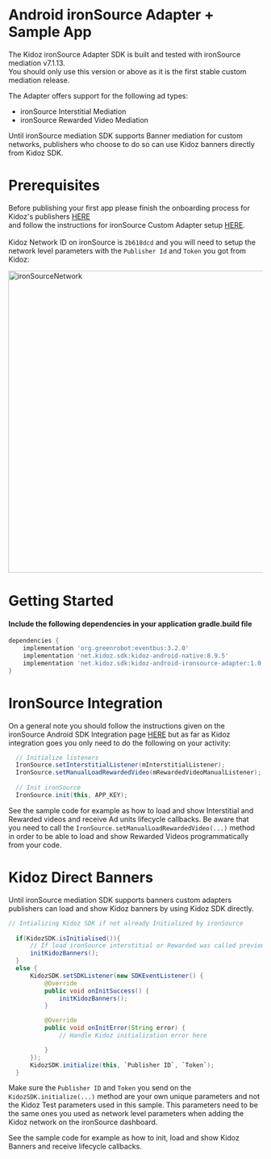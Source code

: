 # Android ironSource Adapter + Sample App

The Kidoz ironSource Adapter SDK is built and tested with ironSource mediation v7.1.13.<BR>
You should only use this version or above as it is the first stable custom mediation release. <BR>

The Adapter offers support for the following ad types:

+ ironSource Interstitial Mediation 
+ ironSource Rewarded Video Mediation 
  
Until ironSource mediation SDK supports Banner mediation for custom networks, publishers who choose to do so can use Kidoz banners directly
from Kidoz SDK.<BR>
  
Prerequisites
=================================
  
Before publishing your first app please finish the onboarding process for Kidoz's publishers [HERE](http://accounts.kidoz.net/publishers/register?utm_source=&utm_content=&utm_campaign=&utm_medium=)  
and follow the instructions for ironSource Custom Adapter setup [HERE](https://developers.is.com/ironsource-mobile/general/custom-adapter-setup/).<BR><BR>
Kidoz Network ID on ironSource is `2b618dcd` and you will need to setup the network level parameters with the `Publisher Id` and `Token` you got from Kidoz:  
  
  <img width="598" alt="ironSourceNetwork" src="https://user-images.githubusercontent.com/86282008/149078934-107106f0-a526-45bc-9c93-8ca53d5bf3cc.png">

Getting Started
=================================

#### Include the following dependencies in your application gradle.build file
```groovy
dependencies {
    implementation 'org.greenrobot:eventbus:3.2.0'
    implementation 'net.kidoz.sdk:kidoz-android-native:8.9.5'
    implementation 'net.kidoz.sdk:kidoz-android-ironsource-adapter:1.0.0'
}
``` 

IronSource Integration
=================================
  
On a general note you should follow the instructions given on the ironSource Android SDK Integration page [HERE](https://developers.is.com/ironsource-mobile/android/android-sdk/) but as far as Kidoz integration goes you only need to do the following on your activity:
  
```java
  // Initialize listeners
  IronSource.setInterstitialListener(mInterstitialListener);
  IronSource.setManualLoadRewardedVideo(mRewardedVideoManualListener);
  
  // Init ironSource
  IronSource.init(this, APP_KEY);
```
See the sample code for example as how to load and show Interstitial and Rewarded videos and receive Ad units lifecycle callbacks.
Be aware that you need to call the `IronSource.setManualLoadRewardedVideo(...)` method in order to be able to load and show Rewarded Videos programmatically from your code.
  
Kidoz Direct Banners
=================================
  
Until ironSource mediation SDK supports banners custom adapters publishers can load and show Kidoz banners by using Kidoz SDK directly.

```java
// Intializing Kidoz SDK if not already Initialized by ironSource
  
  if(KidozSDK.isInitialised()){
      // If load ironSource interstitial or Rewarded was called previously Kidoz SDK should be already initialized
      initKidozBanners();
  }
  else {
      KidozSDK.setSDKListener(new SDKEventListener() {
          @Override
          public void onInitSuccess() {
              initKidozBanners();
          }

          @Override
          public void onInitError(String error) {
              // Handle Kidoz initialization error here

          }
      });
      KidozSDK.initialize(this, `Publisher ID`, `Token`);
  }
```
Make sure the `Publisher ID` and `Token` you send on the `KidozSDK.initialize(...)` method are your own unique parameters and not the Kidoz Test parameters used in this sample. This parameters need to be the same ones you used as network level parameters when adding the Kidoz network on the ironSource dashboard.<BR>
  
See the sample code for example as how to init, load and show Kidoz Banners and receive lifecycle callbacks.
